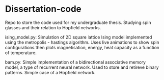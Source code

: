 # Dissertation-code

Repo to store the code used for my undergraduate thesis. Studying spin glasses and their relation to Hopfield networks.

ising_model.py: Simulation of 2D square lattice Ising model implemented using the metropolis - hastings algorithm. Uses live animations to show spin configurations then plots magnetisation, energy, heat capacity as a function of temperature.

bam.py: Simple implementation of a bidirectional associative memory model, a type of recurrent neural network. Used to store and retireve binary patterns. Simple case of a Hopfield network.
